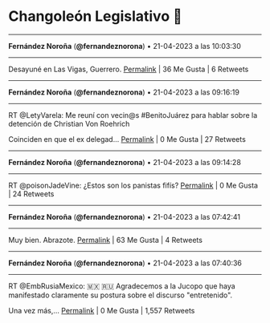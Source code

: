 # Changoleón Legislativo 🙈
*****
**Fernández Noroña** (**@fernandeznorona**) • 21-04-2023 a las 10:03:30
*****
Desayuné en Las Vigas, Guerrero.
[Permalink](https://twitter.com/fernandeznorona/status/1649473950936870912) | 36 Me Gusta | 6 Retweets
*****
**Fernández Noroña** (**@fernandeznorona**) • 21-04-2023 a las 09:16:19
*****
RT @LetyVarela: Me reuní con vecin@s #BenitoJuárez para hablar sobre la detención de Christian Von Roehrich


Coinciden en que el ex delegad…
[Permalink](https://twitter.com/fernandeznorona/status/1649462078573539328) | 0 Me Gusta | 27 Retweets
*****
**Fernández Noroña** (**@fernandeznorona**) • 21-04-2023 a las 09:14:28
*****
RT @poisonJadeVine: ¿Estos son los panistas fifís?
[Permalink](https://twitter.com/fernandeznorona/status/1649461610455646208) | 0 Me Gusta | 24 Retweets
*****
**Fernández Noroña** (**@fernandeznorona**) • 21-04-2023 a las 07:42:41
*****
Muy bien. Abrazote.
[Permalink](https://twitter.com/fernandeznorona/status/1649438513270755329) | 63 Me Gusta | 4 Retweets
*****
**Fernández Noroña** (**@fernandeznorona**) • 21-04-2023 a las 07:40:36
*****
RT @EmbRusiaMexico: 🇲🇽 🇷🇺 Agradecemos a la Jucopo que haya manifestado claramente su postura sobre el discurso "entretenido".


Una vez más,…
[Permalink](https://twitter.com/fernandeznorona/status/1649437988466876416) | 0 Me Gusta | 1,557 Retweets